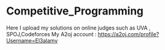 # Competitive_Programming
Here I upload my solutions on online judges such as UVA , SPOJ,Codeforces
My A2oj account :
https://a2oj.com/profile?Username=El3alamy
